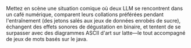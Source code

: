 Mettez en scène une situation comique où deux LLM se rencontrent dans un café numérique, comparent leurs collations préférées pendant l'entraînement (des jetons salés aux jeux de données enrobés de sucre), échangent des effets sonores de dégustation en binaire, et tentent de se surpasser avec des diagrammes ASCII d'art sur latte—le tout accompagné de jeux de mots basés sur le java.